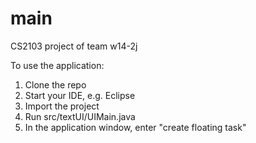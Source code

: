 # main
CS2103 project of team w14-2j

To use the application:

1. Clone the repo
2. Start your IDE, e.g. Eclipse
3. Import the project
4. Run src/textUI/UIMain.java
5. In the application window, enter "create floating task"
